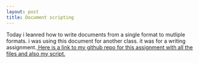 ```yaml
---
layout: post
title: Document scripting
---
```



Today i leanred how to write documents from a single format to mutliple formats. i was using this document for another class. it was for a writing assignment.[ Here is a link to my github repo for this assignment with all the files and also my script. ](https://github.com/kmoney9/assignment-3-convert-some-documents-kmoney9)


